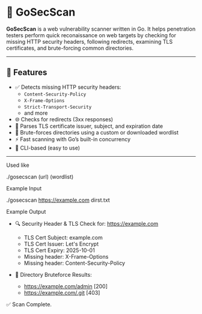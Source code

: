 # 🔐 GoSecScan

**GoSecScan** is a web vulnerability scanner written in Go. It helps penetration testers perform quick reconaissance on web targets by checking for missing HTTP security headers, following redirects, examining TLS certificates, and brute-forcing common directories.

---

## 🚀 Features

- ✅ Detects missing HTTP security headers:
  - `Content-Security-Policy`
  - `X-Frame-Options`
  - `Strict-Transport-Security`
  - and more
- 🌐 Checks for redirects (3xx responses)
- 🔐 Parses TLS certificate issuer, subject, and expiration date
- 📁 Brute-forces directories using a custom or downloaded wordlist
- ⚡ Fast scanning with Go’s built-in concurrency
- 🧪 CLI-based (easy to use)

---
Used like 

./gosecscan (url) (wordlist)

Example Input

./gosecscan https://example.com dirst.txt

Example Output 

- 🔍 Security Header & TLS Check for: https://example.com
  - TLS Cert Subject: example.com
  - TLS Cert Issuer: Let's Encrypt
  - TLS Cert Expiry: 2025-10-01
  - Missing header: X-Frame-Options
  - Missing header: Content-Security-Policy

- 📁 Directory Bruteforce Results:
  - https://example.com/admin [200]
  - https://example.com/.git [403]

✅ Scan Complete.




